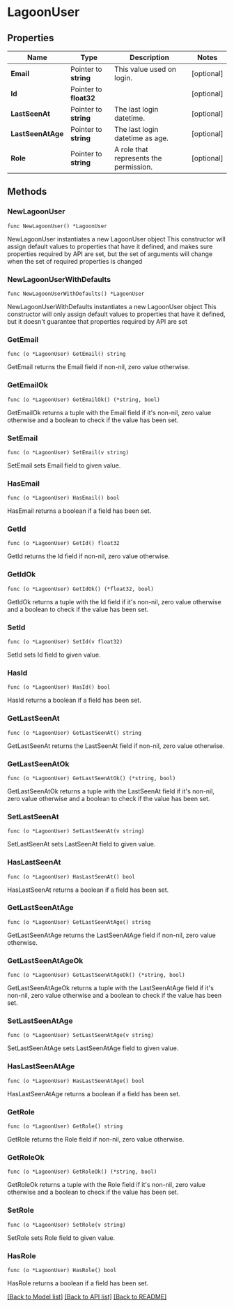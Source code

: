 # LagoonUser

## Properties

Name | Type | Description | Notes
------------ | ------------- | ------------- | -------------
**Email** | Pointer to **string** | This value used on login. | [optional] 
**Id** | Pointer to **float32** |  | [optional] 
**LastSeenAt** | Pointer to **string** | The last login datetime. | [optional] 
**LastSeenAtAge** | Pointer to **string** | The last login datetime as age. | [optional] 
**Role** | Pointer to **string** | A role that represents the permission. | [optional] 

## Methods

### NewLagoonUser

`func NewLagoonUser() *LagoonUser`

NewLagoonUser instantiates a new LagoonUser object
This constructor will assign default values to properties that have it defined,
and makes sure properties required by API are set, but the set of arguments
will change when the set of required properties is changed

### NewLagoonUserWithDefaults

`func NewLagoonUserWithDefaults() *LagoonUser`

NewLagoonUserWithDefaults instantiates a new LagoonUser object
This constructor will only assign default values to properties that have it defined,
but it doesn't guarantee that properties required by API are set

### GetEmail

`func (o *LagoonUser) GetEmail() string`

GetEmail returns the Email field if non-nil, zero value otherwise.

### GetEmailOk

`func (o *LagoonUser) GetEmailOk() (*string, bool)`

GetEmailOk returns a tuple with the Email field if it's non-nil, zero value otherwise
and a boolean to check if the value has been set.

### SetEmail

`func (o *LagoonUser) SetEmail(v string)`

SetEmail sets Email field to given value.

### HasEmail

`func (o *LagoonUser) HasEmail() bool`

HasEmail returns a boolean if a field has been set.

### GetId

`func (o *LagoonUser) GetId() float32`

GetId returns the Id field if non-nil, zero value otherwise.

### GetIdOk

`func (o *LagoonUser) GetIdOk() (*float32, bool)`

GetIdOk returns a tuple with the Id field if it's non-nil, zero value otherwise
and a boolean to check if the value has been set.

### SetId

`func (o *LagoonUser) SetId(v float32)`

SetId sets Id field to given value.

### HasId

`func (o *LagoonUser) HasId() bool`

HasId returns a boolean if a field has been set.

### GetLastSeenAt

`func (o *LagoonUser) GetLastSeenAt() string`

GetLastSeenAt returns the LastSeenAt field if non-nil, zero value otherwise.

### GetLastSeenAtOk

`func (o *LagoonUser) GetLastSeenAtOk() (*string, bool)`

GetLastSeenAtOk returns a tuple with the LastSeenAt field if it's non-nil, zero value otherwise
and a boolean to check if the value has been set.

### SetLastSeenAt

`func (o *LagoonUser) SetLastSeenAt(v string)`

SetLastSeenAt sets LastSeenAt field to given value.

### HasLastSeenAt

`func (o *LagoonUser) HasLastSeenAt() bool`

HasLastSeenAt returns a boolean if a field has been set.

### GetLastSeenAtAge

`func (o *LagoonUser) GetLastSeenAtAge() string`

GetLastSeenAtAge returns the LastSeenAtAge field if non-nil, zero value otherwise.

### GetLastSeenAtAgeOk

`func (o *LagoonUser) GetLastSeenAtAgeOk() (*string, bool)`

GetLastSeenAtAgeOk returns a tuple with the LastSeenAtAge field if it's non-nil, zero value otherwise
and a boolean to check if the value has been set.

### SetLastSeenAtAge

`func (o *LagoonUser) SetLastSeenAtAge(v string)`

SetLastSeenAtAge sets LastSeenAtAge field to given value.

### HasLastSeenAtAge

`func (o *LagoonUser) HasLastSeenAtAge() bool`

HasLastSeenAtAge returns a boolean if a field has been set.

### GetRole

`func (o *LagoonUser) GetRole() string`

GetRole returns the Role field if non-nil, zero value otherwise.

### GetRoleOk

`func (o *LagoonUser) GetRoleOk() (*string, bool)`

GetRoleOk returns a tuple with the Role field if it's non-nil, zero value otherwise
and a boolean to check if the value has been set.

### SetRole

`func (o *LagoonUser) SetRole(v string)`

SetRole sets Role field to given value.

### HasRole

`func (o *LagoonUser) HasRole() bool`

HasRole returns a boolean if a field has been set.


[[Back to Model list]](../README.md#documentation-for-models) [[Back to API list]](../README.md#documentation-for-api-endpoints) [[Back to README]](../README.md)


